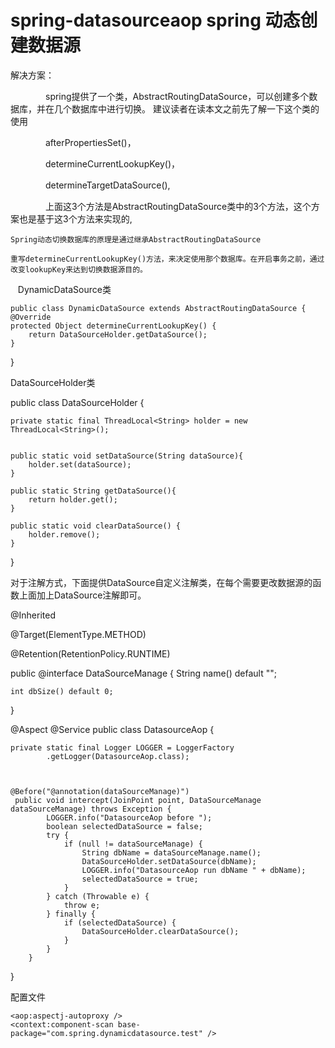 # spring-datasourceaop  spring 动态创建数据源

解决方案：

　　　　spring提供了一个类，AbstractRoutingDataSource，可以创建多个数据库，并在几个数据库中进行切换。
    建议读者在读本文之前先了解一下这个类的使用

　　　　afterPropertiesSet()，

　　　　determineCurrentLookupKey()，

　　　　determineTargetDataSource(), 

　　　　上面这3个方法是AbstractRoutingDataSource类中的3个方法，这个方案也是基于这3个方法来实现的,
    
    Spring动态切换数据库的原理是通过继承AbstractRoutingDataSource
    
    重写determineCurrentLookupKey()方法，来决定使用那个数据库。在开启事务之前，通过改变lookupKey来达到切换数据源目的。
    
    DynamicDataSource类
    
    public class DynamicDataSource extends AbstractRoutingDataSource {
    @Override
    protected Object determineCurrentLookupKey() {
        return DataSourceHolder.getDataSource();
    }

}


DataSourceHolder类

public class DataSourceHolder {
	
	private static final ThreadLocal<String> holder = new ThreadLocal<String>();
	

    public static void setDataSource(String dataSource){
    	holder.set(dataSource);
    }

    public static String getDataSource(){
        return holder.get();
    }

    public static void clearDataSource() {
    	holder.remove();
    }

	
}

对于注解方式，下面提供DataSource自定义注解类，在每个需要更改数据源的函数上面加上DataSource注解即可。


@Inherited

@Target(ElementType.METHOD)

@Retention(RetentionPolicy.RUNTIME)

public @interface DataSourceManage {
	String name() default "";
	
	int dbSize() default 0;
}






@Aspect
@Service
public class DatasourceAop {

	private static final Logger LOGGER = LoggerFactory
			.getLogger(DatasourceAop.class);


	
	@Before("@annotation(dataSourceManage)")
	 public void intercept(JoinPoint point, DataSourceManage dataSourceManage) throws Exception {
			LOGGER.info("DatasourceAop before ");
			boolean selectedDataSource = false;
			try {
				if (null != dataSourceManage) {
					String dbName = dataSourceManage.name();
					DataSourceHolder.setDataSource(dbName);
					LOGGER.info("DatasourceAop run dbName " + dbName);
					selectedDataSource = true;
				}
			} catch (Throwable e) {
				throw e;
			} finally {
				if (selectedDataSource) {
					DataSourceHolder.clearDataSource();
				}
			}
	    }
}

配置文件

    <aop:aspectj-autoproxy />
    <context:component-scan base-package="com.spring.dynamicdatasource.test" />













